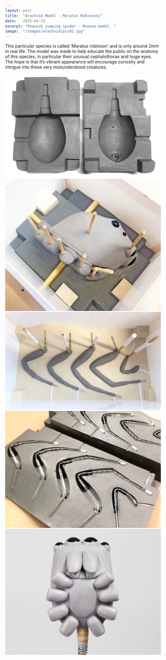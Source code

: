 ```yaml
---
layout: post
title:	"Arachnid Model - Maratus Robinsoni"
date:	2018-04-18
excerpt: "Peacock jumping spider - Museum model. "
image:	"/images/arachnid/pic01.jpg"
---
```

This  particular species is called ‘Maratus robinson’ and is only around 2mm in real life. The model was made to help educate the public on the anatomy of this species, in particular their unusual cephalothorax and huge eyes. The hope is that it’s vibrant appearance will encourage curiosity and intrigue into these very mistunderstood creatures.

<div class="box alt">
	<div class="row 50% uniform">
		<div class="4u"><span class="image fit"><img src="/images/arachnid/pic02.jpg" alt="" /></span></div>
		<div class="4u"><span class="image fit"><img src="/images/arachnid/pic03.jpg" alt="" /></span></div>
		<div class="4u$"><span class="image fit"><img src="/images/arachnid/pic04.jpg" alt="" /></span></div>
		<!-- Break -->
		<div class="4u"><span class="image fit"><img src="/images/arachnid/pic05.jpg" alt="" /></span></div>
		<div class="4u"><span class="image fit"><img src="/images/arachnid/pic06.jpg" alt="" /></span></div>
	</div>
</div>

